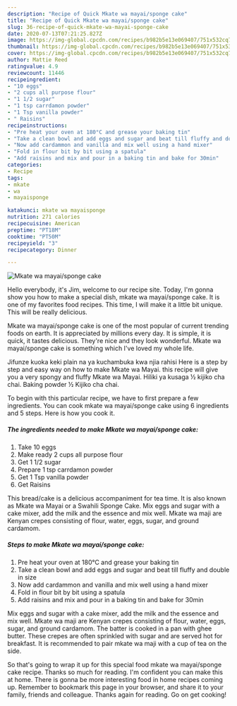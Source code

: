 ```yaml
---
description: "Recipe of Quick Mkate wa mayai/sponge cake"
title: "Recipe of Quick Mkate wa mayai/sponge cake"
slug: 36-recipe-of-quick-mkate-wa-mayai-sponge-cake
date: 2020-07-13T07:21:25.827Z
image: https://img-global.cpcdn.com/recipes/b982b5e13e069407/751x532cq70/mkate-wa-mayaisponge-cake-recipe-main-photo.jpg
thumbnail: https://img-global.cpcdn.com/recipes/b982b5e13e069407/751x532cq70/mkate-wa-mayaisponge-cake-recipe-main-photo.jpg
cover: https://img-global.cpcdn.com/recipes/b982b5e13e069407/751x532cq70/mkate-wa-mayaisponge-cake-recipe-main-photo.jpg
author: Mattie Reed
ratingvalue: 4.9
reviewcount: 11446
recipeingredient:
- "10 eggs"
- "2 cups all purpose flour"
- "1 1/2 sugar"
- "1 tsp carrdamon powder"
- "1 Tsp vanilla powder"
- " Raisins"
recipeinstructions:
- "Pre heat your oven at 180°C and grease your baking tin"
- "Take a clean bowl and add eggs and sugar and beat till fluffy and double in size"
- "Now add cardammon and vanilla and mix well using a hand mixer"
- "Fold in flour bit by bit using a spatula"
- "Add raisins and mix and pour in a baking tin and bake for 30min"
categories:
- Recipe
tags:
- mkate
- wa
- mayaisponge

katakunci: mkate wa mayaisponge 
nutrition: 271 calories
recipecuisine: American
preptime: "PT18M"
cooktime: "PT50M"
recipeyield: "3"
recipecategory: Dinner

---
```



![Mkate wa mayai/sponge cake](https://img-global.cpcdn.com/recipes/b982b5e13e069407/751x532cq70/mkate-wa-mayaisponge-cake-recipe-main-photo.jpg)

Hello everybody, it's Jim, welcome to our recipe site. Today, I'm gonna show you how to make a special dish, mkate wa mayai/sponge cake. It is one of my favorites food recipes. This time, I will make it a little bit unique. This will be really delicious.

Mkate wa mayai/sponge cake is one of the most popular of current trending foods on earth. It is appreciated by millions every day. It is simple, it is quick, it tastes delicious. They're nice and they look wonderful. Mkate wa mayai/sponge cake is something which I've loved my whole life.

Jifunze kuoka keki plain na ya kuchambuka kwa njia rahisi Here is a step by step and easy way on how to make Mkate wa Mayai. this recipe will give you a very spongy and fluffy Mkate wa Mayai. Hiliki ya kusaga ½ kijiko cha chai. Baking powder ½ Kijiko cha chai.


To begin with this particular recipe, we have to first prepare a few ingredients. You can cook mkate wa mayai/sponge cake using 6 ingredients and 5 steps. Here is how you cook it.

<!--inarticleads1-->

##### The ingredients needed to make Mkate wa mayai/sponge cake:

1. Take 10 eggs
1. Make ready 2 cups all purpose flour
1. Get 1 1/2 sugar
1. Prepare 1 tsp carrdamon powder
1. Get 1 Tsp vanilla powder
1. Get  Raisins


This bread/cake is a delicious accompaniment for tea time. It is also known as Mkate wa Mayai or a Swahili Sponge Cake. Mix eggs and sugar with a cake mixer, add the milk and the essence and mix well. Mkate wa maji are Kenyan crepes consisting of flour, water, eggs, sugar, and ground cardamom. 

<!--inarticleads2-->

##### Steps to make Mkate wa mayai/sponge cake:

1. Pre heat your oven at 180°C and grease your baking tin
1. Take a clean bowl and add eggs and sugar and beat till fluffy and double in size
1. Now add cardammon and vanilla and mix well using a hand mixer
1. Fold in flour bit by bit using a spatula
1. Add raisins and mix and pour in a baking tin and bake for 30min


Mix eggs and sugar with a cake mixer, add the milk and the essence and mix well. Mkate wa maji are Kenyan crepes consisting of flour, water, eggs, sugar, and ground cardamom. The batter is cooked in a pan with ghee butter. These crepes are often sprinkled with sugar and are served hot for breakfast. It is recommended to pair mkate wa maji with a cup of tea on the side. 

So that's going to wrap it up for this special food mkate wa mayai/sponge cake recipe. Thanks so much for reading. I'm confident you can make this at home. There is gonna be more interesting food in home recipes coming up. Remember to bookmark this page in your browser, and share it to your family, friends and colleague. Thanks again for reading. Go on get cooking!
